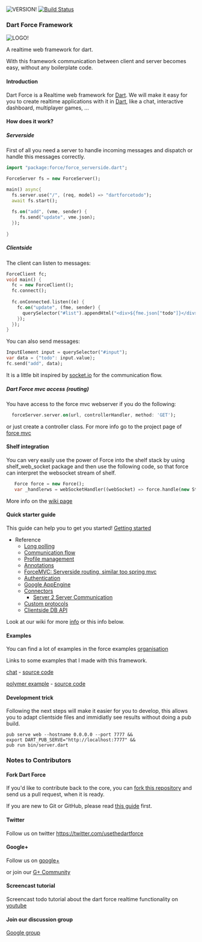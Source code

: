 ![VERSION!](https://img.shields.io/pub/v/force.svg) [![Build Status](https://drone.io/github.com/ForceUniverse/dart-force/status.png)](https://drone.io/github.com/ForceUniverse/dart-force/latest)

### Dart Force Framework ###

![LOGO!](https://raw.github.com/ForceUniverse/dart-force/master/resources/dart_force_logo.jpg)

A realtime web framework for dart.

With this framework communication between client and server becomes easy, without any boilerplate code.

#### Introduction ####

Dart Force is a Realtime web framework for [Dart](http://www.dartlang.org). We will make it easy for you to create realtime applications with it in [Dart](http://www.dartlang.org), like a chat, interactive dashboard, multiplayer games, ...

#### How does it work? ####

##### Serverside #####

First of all you need a server to handle incoming messages and dispatch or handle this messages correctly.

```dart
import "package:force/force_serverside.dart";

ForceServer fs = new ForceServer();

main() async{
  fs.server.use("/", (req, model) => "dartforcetodo");
  await fs.start();
  
  fs.on("add", (vme, sender) {
     fs.send("update", vme.json);
  });
  
}
```

##### Clientside #####

The client can listen to messages:

```dart
ForceClient fc;
void main() {
  fc = new ForceClient();
  fc.connect();
  
  fc.onConnected.listen((e) {
    fc.on("update", (fme, sender) {
      querySelector("#list").appendHtml("<div>${fme.json["todo"]}</div>");
    });
  });
}
```

You can also send messages:
```dart
InputElement input = querySelector("#input");
var data = {"todo": input.value};
fc.send("add", data);
```

It is a little bit inspired by [socket.io](http://socket.io) for the communication flow.

##### Dart Force mvc access (routing) #####

You have access to the force mvc webserver if you do the following:
```dart
  forceServer.server.on(url, controllerHandler, method: 'GET');
```

or just create a controller class. For more info go to the project page of [force mvc](https://github.com/ForceUniverse/dart-force/wiki/ForceMVC%3A-Serverside-routing)

#### Shelf integration ####

You can very easily use the power of Force into the shelf stack by using shelf_web_socket package and then use the following code, so that force can interpret the websocket stream of shelf.

```dart
   Force force = new Force();
   var _handlerws = webSocketHandler((webSocket) => force.handle(new StreamSocket(webSocket)));
```

More info on the [wiki page](https://github.com/ForceUniverse/dart-force/wiki/Shelf)

#### Quick starter guide ####

This guide can help you to get you started! [Getting started](https://github.com/ForceUniverse/dart-force/wiki/Getting-started)

* Reference
    * [Long polling](https://github.com/ForceUniverse/dart-force/wiki/Long-polling)
    * [Communication flow](https://github.com/ForceUniverse/dart-force/wiki/Communication-flow)
    * [Profile management](https://github.com/ForceUniverse/dart-force/wiki/Profile-management)
    * [Annotations](https://github.com/ForceUniverse/dart-force/wiki/Annotations)
    * [ForceMVC: Serverside routing, similar too spring mvc](https://github.com/ForceUniverse/dart-force/wiki/ForceMVC%3A-Serverside-routing)
    * [Authentication](https://github.com/ForceUniverse/dart-force/wiki/Authentication)
    * [Google AppEngine](https://github.com/ForceUniverse/dart-force/wiki/Google-AppEngine)
    * [Connectors](https://github.com/ForceUniverse/dart-force/wiki/Connectors)
    	* [Server 2 Server Communication](https://github.com/ForceUniverse/dart-force/wiki/server-2-server) 
    * [Custom protocols](https://github.com/ForceUniverse/dart-force/wiki/Custom-protocols)
    * [Clientside DB API](https://github.com/ForceUniverse/dart-force/wiki/Clientside-DB-API)
	  
Look at our wiki for more [info](https://github.com/ForceUniverse/dart-force/wiki) or this info below.

#### Examples ####

You can find a lot of examples in the force examples [organisation](https://github.com/ForceExamples)

Links to some examples that I made with this framework.

[chat](http://forcechat.herokuapp.com/) - [source code](https://github.com/ForceExamples/dart-force-chat-example)

[polymer example](http://polymerforce.herokuapp.com) - [source code](https://github.com/jorishermans/dart-force-polymer-example)

#### Development trick ####

Following the next steps will make it easier for you to develop, this allows you to adapt clientside files and immidiatly see results without doing a pub build.

	pub serve web --hostname 0.0.0.0 --port 7777 &&
	export DART_PUB_SERVE="http://localhost:7777" &&
	pub run bin/server.dart

### Notes to Contributors ###

#### Fork Dart Force ####

If you'd like to contribute back to the core, you can [fork this repository](https://help.github.com/articles/fork-a-repo) and send us a pull request, when it is ready.

If you are new to Git or GitHub, please read [this guide](https://help.github.com/) first.

#### Twitter ####

Follow us on twitter https://twitter.com/usethedartforce

#### Google+ ####

Follow us on [google+](https://plus.google.com/111406188246677273707)

or join our [G+ Community](https://plus.google.com/u/0/communities/109050716913955926616) 

#### Screencast tutorial ####

Screencast todo tutorial about the dart force realtime functionality on [youtube](http://youtu.be/FZr75CsBNag)

#### Join our discussion group ####

[Google group](https://groups.google.com/forum/#!forum/dart-force)
